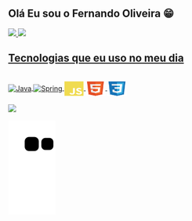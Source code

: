 ## Olá Eu sou o Fernando Oliveira 😁

 <div>
 <a href="https://github.com/FernandoOlive1ra">
  <img height="180em" src="https://github-readme-stats.vercel.app/api?username=FernandoOlive1ra&show_icons=true&theme=tokyonight&include_all_commits=true&count_private=true"/>
 <img height="180em" src="https://github-readme-stats.vercel.app/api/top-langs/?username=FernandoOlive1ra&layout=compact&langs_count=6&theme=tokyonight"/>
</div>
 
   ## Tecnologias que eu uso no meu dia 
 
<div style="display: inline_block"><br>

  <img align="center" alt="Java" height="50" width="40"  src="https://cdn.jsdelivr.net/gh/devicons/devicon/icons/java/java-original-wordmark.svg">
  <img align="center" alt="Spring" height="50" width="40"  src="https://cdn.jsdelivr.net/gh/devicons/devicon/icons/spring/spring-original-wordmark.svg">
  <img align="center" alt="Js" height="30" width="40" src="https://raw.githubusercontent.com/devicons/devicon/master/icons/javascript/javascript-plain.svg">
  <img align="center" alt="HTML" height="30" width="40" src="https://raw.githubusercontent.com/devicons/devicon/master/icons/html5/html5-original.svg">
  <img align="center" alt="CSS" height="30" width="40" src="https://raw.githubusercontent.com/devicons/devicon/master/icons/css3/css3-original.svg">
</div>
 
 <br>
 
<div> 
 <a href="https://www.linkedin.com/in/fernando-oliveira-72b932186/" target="_blank"><img src="https://img.shields.io/badge/-LinkedIn-%230077B5?style=for-the-badge&logo=linkedin&logoColor=white" target="_blank"></a>
 
  ![Snake animation](https://github.com/FernandoOlive1ra/FernandoOlive1ra/blob/output/github-contribution-grid-snake.svg)

</div>
  
 
